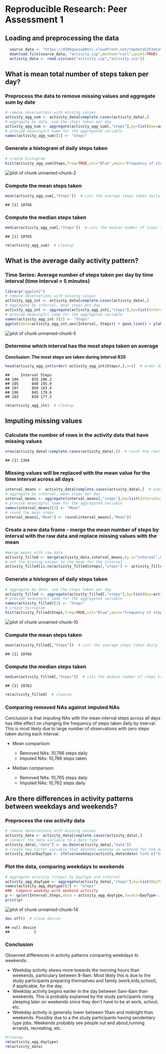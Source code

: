 # Reproducible Research: Peer Assessment 1
## Loading and preprocessing the data

```r
  source_data <- "https://d396qusza40orc.cloudfront.net/repdata%2Fdata%2Factivity.zip"
  download.file(source_data, "activity.zip",method="curl",quiet=TRUE)  # download the file to the working directory
  activity_data <- read.csv(unz("activity.zip","activity.csv"))
```

## What is mean total number of steps taken per day?
### Preprocess the data to remove missing values and aggregate sum by date

```r
# remove observations with missing values
activity_agg_sum <- activity_data[complete.cases(activity_data),]  
# aggregate by date, sum the steps taken per day
activity_agg_sum <- aggregate(activity_agg_sum[,"steps"],by=list(Day=activity_agg_sum$date),sum) 
# provide meaningful name for the aggregated variable
names(activity_agg_sum)[2] <- "Steps"  
```
###  Generate a histogram of daily steps taken 

```r
# create histogram
hist(activity_agg_sum$Steps,freq=TRUE,col="Blue",main="Frequency of steps taken by day - removed NAs",xlab="Total Steps",ylab= "Day Count",breaks=16)  
```

![plot of chunk unnamed-chunk-2](./PA1_template_files/figure-html/unnamed-chunk-2.png) 

### Compute the mean steps taken

```r
mean(activity_agg_sum[,"Steps"])  # calc the average steps taken daily
```

```
## [1] 10766
```
### Compute the median steps taken

```r
median(activity_agg_sum[,"Steps"])  # calc the median number of steps taken daily
```

```
## [1] 10765
```

```r
rm(activity_agg_sum)  # cleanup 
```


## What is the average daily activity pattern?

### Time Series: Average number of steps taken per day by time interval (time interval = 5 minutes)

```r
library("ggplot2")
# remove observations with missing values
activity_agg_int <- activity_data[complete.cases(activity_data),] 
# aggregate by interval, mean steps per day
activity_agg_int <- aggregate(activity_agg_int[,"steps"],by=list(Interval=activity_agg_int$interval),mean) 
# provide meaningful name for the aggregated variable 
names(activity_agg_int )[2] <- "Steps"  
ggplot(data=activity_agg_int,aes(Interval, Steps)) + geom_line() + ylab("Average Steps")
```

![plot of chunk unnamed-chunk-5](./PA1_template_files/figure-html/unnamed-chunk-5.png) 

### Determine which interval has the most steps taken on average
**Conclusion: The most steps are taken during interval 835**

```r
head(activity_agg_int[order(-activity_agg_int$Steps),],n=5)  # order descending by average steps 
```

```
##     Interval Steps
## 104      835 206.2
## 105      840 195.9
## 107      850 183.4
## 106      845 179.6
## 103      830 177.3
```

```r
rm(activity_agg_int)  # cleanup
```

## Imputing missing values
### Calculate the number of rows in the activity data that have missing values

```r
nrow(activity_data[!complete.cases(activity_data),])  # count the rows that have missing values
```

```
## [1] 2304
```
### Missing values will be replaced with the mean value for the time interval across all days

```r
interval_means <- activity_data[complete.cases(activity_data),]  # subset only complete cases
# aggregate by interval, mean steps per day
interval_means <- aggregate(interval_means[,"steps"],by=list(Interval=interval_means$interval),mean) 
# provide meaningful name for the aggregated variable
names(interval_means)[2] <- "Mean" 
# round the mean steps 
interval_means[,"Mean"] <- round(interval_means[,"Mean"]) 
```

### Create a new data frame - merge the mean number of steps by interval with the raw data and replace missing values with the mean

```r
#merge means with raw data
activity_filled <- merge(activity_data,interval_means,by.x="interval",by.y="Interval") 
# set the missing values to the mean for the interval
activity_filled[is.na(activity_filled$steps),"steps"] <- activity_filled[is.na(activity_filled$steps),"Mean"]  
```

###  Generate a histogram of daily steps taken 

```r
# aggregate by date, sum the steps taken per day
activity_filled <- aggregate(activity_filled[,"steps"],by=list(Day=activity_filled$date),sum) 
# provide meaningful name for the aggregated variable
names(activity_filled)[2] <- "Steps"  
# create histogram
hist(activity_filled$Steps,freq=TRUE,col="Blue",main="Frequency of steps taken by day - filled NAs with mean",xlab="Total Steps",ylab= "Day Count",breaks=16)  
```

![plot of chunk unnamed-chunk-10](./PA1_template_files/figure-html/unnamed-chunk-10.png) 

### Compute the mean steps taken

```r
mean(activity_filled[,"Steps"])  # calc the average steps taken daily
```

```
## [1] 10766
```
### Compute the median steps taken

```r
median(activity_filled[,"Steps"])  # calc the median number of steps taken daily
```

```
## [1] 10762
```

```r
rm(activity_filled)  # cleanup 
```
### Comparing removed NAs against imputed NAs
Conclusion is that imputing NAs with the mean interval steps across all days has little effect on changing the frequency of steps taken daily by interval. This is most likely due to large number of observations with zero steps taken during each interval.
  
  * Mean comparison:
      + Removed NAs:  10,766 steps daily
      + Imputed NAs:  10,766 steps taken
  
  * Median comparison:
      + Removed NAs:  10,765 steps daily
      + Imputed NAs:  10,762 steps daily
  

## Are there differences in activity patterns between weekdays and weekends?
### Preprocess the raw activity data

```r
# remove observations with missing values
activity_data <- activity_data[complete.cases(activity_data),]  
# convert the date variable to a Date type
activity_data[,"date"] <- as.Date(activity_data[,"date"])
# create new factor variable that denotes weekday vs weekend for the date (DayType)
activity_data$DayType <- ifelse(weekdays(activity_data$date) %in% c("Saturday","Sunday"),"weekend","weekday")
```

### Plot the data, comparing weekdays to weekends

```r
# aggregate activity (steps) by DayType and interval
activity_agg_daytype <- aggregate(activity_data[,"steps"],by=list(DayType=activity_data$DayType,Interval=activity_data$interval),mean) 
names(activity_agg_daytype)[3] <- "Steps"
###  Compare weekday with weekend activity 
p <- qplot(Interval,Steps,data = activity_agg_daytype,facets=DayType~.,ylab="Number of steps taken",xlab="Interval",geom=c("line"),method="lm")   
print(p)
```

![plot of chunk unnamed-chunk-14](./PA1_template_files/figure-html/unnamed-chunk-14.png) 

```r
dev.off()  # close device
```

```
## null device 
##           1
```
### Conclusion
Observed differences in activity patterns comparing weekdays to weekends:

  * Weekday activity skews more towards the morning hours than weekends, particulary between 8-9am. Most likely this is due to the study participants preparing themselves and family (work,kids,school), if applicable, for the day.
  * Weekday activity begins earlier in the day between 5am-6am than weekends.  This is probably explained by the study participants rising sleeping later on weekends since they don't have to be at work, school, etc.
  * Weekday activity is generally lower between 10am and midnight than weekends. Possibly due to a the study participants having sendentary type jobs. Weekends probably see people out and about,running errands, recreating, etc.




```r
#cleanup
rm(activity_agg_daytype)
rm(activity_data)
```

